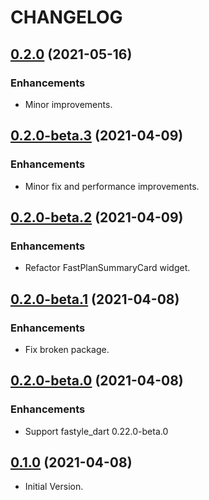 # CHANGELOG

## [0.2.0](https://github.com/tyrcord/fastyle_pricing/releases/tag/0.2.0) (2021-05-16)

### Enhancements

- Minor improvements.

## [0.2.0-beta.3](https://github.com/tyrcord/fastyle_pricing/releases/tag/0.2.0-beta.3) (2021-04-09)

### Enhancements

- Minor fix and performance improvements.

## [0.2.0-beta.2](https://github.com/tyrcord/fastyle_pricing/releases/tag/0.2.0-beta.2) (2021-04-09)

### Enhancements

- Refactor FastPlanSummaryCard widget.

## [0.2.0-beta.1](https://github.com/tyrcord/fastyle_pricing/releases/tag/0.2.0-beta.1) (2021-04-08)

### Enhancements

- Fix broken package.

## [0.2.0-beta.0](https://github.com/tyrcord/fastyle_pricing/releases/tag/0.2.0-beta.0) (2021-04-08)

### Enhancements

- Support fastyle_dart 0.22.0-beta.0

## [0.1.0](https://github.com/tyrcord/fastyle_pricing/releases/tag/0.1.0) (2021-04-08)

- Initial Version.
